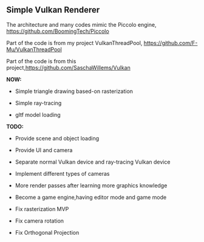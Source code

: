## Simple Vulkan Renderer

The architecture and many codes mimic the Piccolo engine, https://github.com/BoomingTech/Piccolo

Part of the code is from my project VulkanThreadPool, https://github.com/F-Mu/VulkanThreadPool

Part of the code is from this project,https://github.com/SaschaWillems/Vulkan

**NOW:**

+ Simple triangle drawing based-on rasterization

+ Simple ray-tracing

+ gltf model loading

**TODO:**

+ Provide scene and object loading

+ Provide UI and camera

+ Separate normal Vulkan device and ray-tracing Vulkan device

+ Implement different types of cameras 

+ More render passes after learning more graphics knowledge

+ Become a game engine,having editor mode and game mode

+ Fix rasterization MVP

+ Fix camera rotation

+ Fix Orthogonal Projection